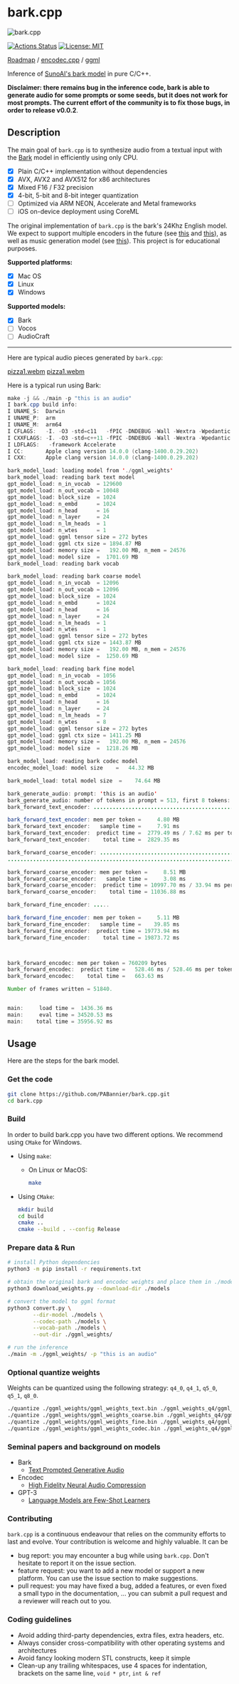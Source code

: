# bark.cpp

![bark.cpp](./assets/banner.jpeg)

[![Actions Status](https://github.com/PABannier/bark.cpp/actions/workflows/build.yml/badge.svg)](https://github.com/PABannier/bark.cpp/actions)
[![License: MIT](https://img.shields.io/badge/license-MIT-blue.svg)](https://opensource.org/licenses/MIT)

[Roadmap](https://github.com/users/PABannier/projects/1) / [encodec.cpp](https://github.com/PABannier/encodec.cpp) / [ggml](https://github.com/ggerganov/ggml)

Inference of [SunoAI's bark model](https://github.com/suno-ai/bark) in pure C/C++.

**Disclaimer: there remains bug in the inference code, bark is able to generate audio for some prompts or some seeds,
but it does not work for most prompts. The current effort of the community is to fix those bugs, in order to release
v0.0.2**.

## Description

The main goal of `bark.cpp` is to synthesize audio from a textual input with the [Bark](https://github.com/suno-ai/bark) model in efficiently using only CPU.

- [X] Plain C/C++ implementation without dependencies
- [X] AVX, AVX2 and AVX512 for x86 architectures
- [X] Mixed F16 / F32 precision
- [X] 4-bit, 5-bit and 8-bit integer quantization
- [ ] Optimized via ARM NEON, Accelerate and Metal frameworks
- [ ] iOS on-device deployment using CoreML

The original implementation of `bark.cpp` is the bark's 24Khz English model. We expect to support multiple encoders in the future (see [this](https://github.com/PABannier/bark.cpp/issues/36) and [this](https://github.com/PABannier/bark.cpp/issues/6)), as well as music generation model (see [this](https://github.com/PABannier/bark.cpp/issues/62)). This project is for educational purposes.

**Supported platforms:**

- [X] Mac OS
- [X] Linux
- [X] Windows

**Supported models:**

- [X] Bark
- [ ] Vocos
- [ ] AudioCraft

---

Here are typical audio pieces generated by `bark.cpp`:

[pizza1.webm](./assets/audio1.mp4)
[pizza1.webm](./assets/audio2.mp4)

Here is a typical run using Bark:

```java
make -j && ./main -p "this is an audio"
I bark.cpp build info:
I UNAME_S:  Darwin
I UNAME_P:  arm
I UNAME_M:  arm64
I CFLAGS:   -I. -O3 -std=c11   -fPIC -DNDEBUG -Wall -Wextra -Wpedantic -Wcast-qual -Wdouble-promotion -Wshadow -Wstrict-prototypes -Wpointer-arith -Wmissing-prototypes -pthread -DGGML_USE_ACCELERATE
I CXXFLAGS: -I. -O3 -std=c++11 -fPIC -DNDEBUG -Wall -Wextra -Wpedantic -Wcast-qual -Wno-unused-function -Wno-multichar -pthread
I LDFLAGS:   -framework Accelerate
I CC:       Apple clang version 14.0.0 (clang-1400.0.29.202)
I CXX:      Apple clang version 14.0.0 (clang-1400.0.29.202)

bark_model_load: loading model from './ggml_weights'
bark_model_load: reading bark text model
gpt_model_load: n_in_vocab  = 129600
gpt_model_load: n_out_vocab = 10048
gpt_model_load: block_size  = 1024
gpt_model_load: n_embd      = 1024
gpt_model_load: n_head      = 16
gpt_model_load: n_layer     = 24
gpt_model_load: n_lm_heads  = 1
gpt_model_load: n_wtes      = 1
gpt_model_load: ggml tensor size = 272 bytes
gpt_model_load: ggml ctx size = 1894.87 MB
gpt_model_load: memory size =   192.00 MB, n_mem = 24576
gpt_model_load: model size  =  1701.69 MB
bark_model_load: reading bark vocab

bark_model_load: reading bark coarse model
gpt_model_load: n_in_vocab  = 12096
gpt_model_load: n_out_vocab = 12096
gpt_model_load: block_size  = 1024
gpt_model_load: n_embd      = 1024
gpt_model_load: n_head      = 16
gpt_model_load: n_layer     = 24
gpt_model_load: n_lm_heads  = 1
gpt_model_load: n_wtes      = 1
gpt_model_load: ggml tensor size = 272 bytes
gpt_model_load: ggml ctx size = 1443.87 MB
gpt_model_load: memory size =   192.00 MB, n_mem = 24576
gpt_model_load: model size  =  1250.69 MB

bark_model_load: reading bark fine model
gpt_model_load: n_in_vocab  = 1056
gpt_model_load: n_out_vocab = 1056
gpt_model_load: block_size  = 1024
gpt_model_load: n_embd      = 1024
gpt_model_load: n_head      = 16
gpt_model_load: n_layer     = 24
gpt_model_load: n_lm_heads  = 7
gpt_model_load: n_wtes      = 8
gpt_model_load: ggml tensor size = 272 bytes
gpt_model_load: ggml ctx size = 1411.25 MB
gpt_model_load: memory size =   192.00 MB, n_mem = 24576
gpt_model_load: model size  =  1218.26 MB

bark_model_load: reading bark codec model
encodec_model_load: model size    =   44.32 MB

bark_model_load: total model size  =    74.64 MB

bark_generate_audio: prompt: 'this is an audio'
bark_generate_audio: number of tokens in prompt = 513, first 8 tokens: 20579 20172 20199 33733 129595 129595 129595 129595
bark_forward_text_encoder: ...........................................................................................................

bark_forward_text_encoder: mem per token =     4.80 MB
bark_forward_text_encoder:   sample time =     7.91 ms
bark_forward_text_encoder:  predict time =  2779.49 ms / 7.62 ms per token
bark_forward_text_encoder:    total time =  2829.35 ms

bark_forward_coarse_encoder: .................................................................................................................................................................
..................................................................................................................................................................

bark_forward_coarse_encoder: mem per token =     8.51 MB
bark_forward_coarse_encoder:   sample time =     3.08 ms
bark_forward_coarse_encoder:  predict time = 10997.70 ms / 33.94 ms per token
bark_forward_coarse_encoder:    total time = 11036.88 ms

bark_forward_fine_encoder: .....

bark_forward_fine_encoder: mem per token =     5.11 MB
bark_forward_fine_encoder:   sample time =    39.85 ms
bark_forward_fine_encoder:  predict time = 19773.94 ms
bark_forward_fine_encoder:    total time = 19873.72 ms



bark_forward_encodec: mem per token = 760209 bytes
bark_forward_encodec:  predict time =   528.46 ms / 528.46 ms per token
bark_forward_encodec:    total time =   663.63 ms

Number of frames written = 51840.


main:     load time =  1436.36 ms
main:     eval time = 34520.53 ms
main:    total time = 35956.92 ms
```

## Usage

Here are the steps for the bark model.

### Get the code

```bash
git clone https://github.com/PABannier/bark.cpp.git
cd bark.cpp
```

### Build

In order to build bark.cpp you have two different options. We recommend using `CMake` for Windows.

- Using `make`:
  - On Linux or MacOS:

      ```bash
      make
      ```

- Using `CMake`:

    ```bash
    mkdir build
    cd build
    cmake ..
    cmake --build . --config Release
    ```

### Prepare data & Run

```bash
# install Python dependencies
python3 -m pip install -r requirements.txt

# obtain the original bark and encodec weights and place them in ./models
python3 download_weights.py --download-dir ./models

# convert the model to ggml format
python3 convert.py \
        --dir-model ./models \
        --codec-path ./models \
        --vocab-path ./models \
        --out-dir ./ggml_weights/

# run the inference
./main -m ./ggml_weights/ -p "this is an audio"
```

### Optional quantize weights

Weights can be quantized using the following strategy: `q4_0`, `q4_1`, `q5_0`, `q5_1`, `q8_0`.

```bash
./quantize ./ggml_weights/ggml_weights_text.bin ./ggml_weights_q4/ggml_weights_text.bin q4_0
./quantize ./ggml_weights/ggml_weights_coarse.bin ./ggml_weights_q4/ggml_weights_coarse.bin q4_0
./quantize ./ggml_weights/ggml_weights_fine.bin ./ggml_weights_q4/ggml_weights_fine.bin q4_0
./quantize ./ggml_weights/ggml_weights_codec.bin ./ggml_weights_q4/ggml_weights_codec.bin q4_0
```

### Seminal papers and background on models

- Bark
    - [Text Prompted Generative Audio](https://github.com/suno-ai/bark)
- Encodec
    - [High Fidelity Neural Audio Compression](https://arxiv.org/abs/2210.13438)
- GPT-3
    - [Language Models are Few-Shot Learners](https://arxiv.org/abs/2005.14165)

### Contributing

`bark.cpp` is a continuous endeavour that relies on the community efforts to last and evolve. Your contribution is welcome and highly valuable. It can be

- bug report: you may encounter a bug while using `bark.cpp`. Don't hesitate to report it on the issue section.
- feature request: you want to add a new model or support a new platform. You can use the issue section to make suggestions.
- pull request: you may have fixed a bug, added a features, or even fixed a small typo in the documentation, ... you can submit a pull request and a reviewer will reach out to you.

### Coding guidelines

- Avoid adding third-party dependencies, extra files, extra headers, etc.
- Always consider cross-compatibility with other operating systems and architectures
- Avoid fancy looking modern STL constructs, keep it simple
- Clean-up any trailing whitespaces, use 4 spaces for indentation, brackets on the same line, `void * ptr`, `int & ref`
